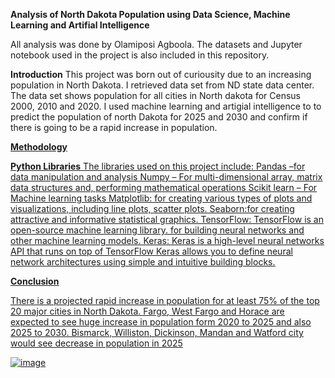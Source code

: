 **Analysis of North Dakota Population using Data Science, Machine Learning and Artifial Intelligence**


All analysis was done by Olamiposi Agboola.
The datasets and Jupyter notebook used in the project is also included in this repository.

**Introduction**
This project was born out of curiousity due to an increasing population in North Dakota. I retrieved data set from ND state data center. The data set shows population for all cities in North dakota for Census 2000, 2010 and 2020. I used machine learning and artigial intelligence to to predict the population of north Dakota for 2025 and 2030 and confirm if there is going to be a rapid increase in population.

<u>**Methodology**<u>


**Python Libraries**
The libraries used on this project include:
Pandas –for data manipulation and analysis
Numpy – For multi-dimensional array, matrix data structures and, performing mathematical operations
Scikit learn – For Machine learning tasks
Matplotlib: for creating various types of plots and visualizations, including line plots, scatter plots.
Seaborn:for creating attractive and informative statistical graphics. 
TensorFlow: TensorFlow is an open-source machine learning library. for building neural networks and other machine learning models.
Keras: Keras is a high-level neural networks API that runs on top of TensorFlow Keras allows you to define neural network architectures using simple and intuitive building blocks.

**Conclusion**


There is a projected rapid increase in population for at least 75% of the top 20 major cities in North Dakota.
Fargo, West Fargo and Horace are expected to see huge increase in population form 2020 to 2025 and also 2025 to 2030.
Bismarck, Williston, Dickinson, Mandan and Watford city would see decrease in population in 2025


![image](https://github.com/agolamiposi/North-Dakota-Population/assets/90154869/a3f7e6c9-4d27-4314-ad7b-17b9d738fc88)




